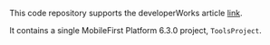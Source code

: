 This code repository supports the developerWorks article [link]().

It contains a single MobileFirst Platform 6.3.0 project, `ToolsProject`.
